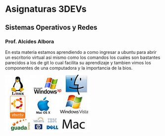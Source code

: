 # Asignaturas 3DEVs

## Sistemas Operativos y Redes

### Prof. Alcides Albora

En esta materia estamos aprendiendo a como ingresar a ubuntu para abrir un escritorio virtual asi mismo como los comandos los cuales son bastantes parecidos a los de git lo cual facilita su aprendizaje y tambien vimos los componentes de una computadora y la importancia de la bios. 

![Sistemas Operativos](../ASSETS/descargar.jpg)